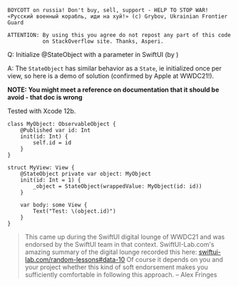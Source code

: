 ```
BOYCOTT on russia! Don't buy, sell, support - HELP TO STOP WAR!
«Русский военный корабль, иди на хуй!» (c) Grybov, Ukrainian Frontier Guard

ATTENTION: By using this you agree do not repost any part of this code
           on StackOverflow site. Thanks, Asperi.
```

Q: Initialize @StateObject with a parameter in SwiftUI (by )

A: The `StateObject` has similar behavior as a `State`, ie initialized once per view, so here is 
a demo of solution (confirmed by Apple at WWDC21!).

**NOTE: You might meet a reference on documentation that it should be avoid - that doc is wrong**

Tested with Xcode 12b.

```
class MyObject: ObservableObject {
    @Published var id: Int
    init(id: Int) {
        self.id = id
    }
}

struct MyView: View {
    @StateObject private var object: MyObject
    init(id: Int = 1) {
        _object = StateObject(wrappedValue: MyObject(id: id))
    }

    var body: some View {
        Text("Test: \(object.id)")
    }
}
```

> This came up during the SwiftUI digital lounge of WWDC21 and was endorsed by 
> the SwiftUI team in that context. SwiftUI-Lab.com's amazing summary of the 
> digital lounge recorded this here: [swiftui-lab.com/random-lessons#data-10](swiftui-lab.com/random-lessons#data-10) Of 
> course it depends on you and your project whether this kind of soft endorsement 
> makes you sufficiently comfortable in following this approach. – Alex Fringes
